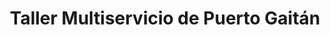 ---
title: "Taller Multiservicio de Puerto Gaitán"
url: /puerto-gaitan/taller-multiservicio-de-puerto-gaitan/
shop: reparación de automóviles
---